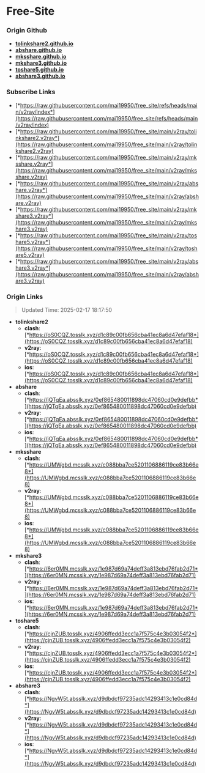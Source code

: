 # Free-Site

### Origin Github

- [**tolinkshare2.github.io**](https://github.com/tolinkshare2/tolinkshare2.github.io)
- [**abshare.github.io**](https://github.com/abshare/abshare.github.io)
- [**mksshare.github.io**](https://github.com/mksshare/mksshare.github.io)
- [**mkshare3.github.io**](https://github.com/mkshare3/mkshare3.github.io)
- [**toshare5.github.io**](https://github.com/toshare5/toshare5.github.io)
- [**abshare3.github.io**](https://github.com/abshare3/abshare3.github.io)

### Subscribe Links

- [*https://raw.githubusercontent.com/mai19950/free_site/refs/heads/main/v2ray/index*](https://raw.githubusercontent.com/mai19950/free_site/refs/heads/main/v2ray/index)
- [*https://raw.githubusercontent.com/mai19950/free_site/main/v2ray/tolinkshare2.v2ray*](https://raw.githubusercontent.com/mai19950/free_site/main/v2ray/tolinkshare2.v2ray)
- [*https://raw.githubusercontent.com/mai19950/free_site/main/v2ray/mksshare.v2ray*](https://raw.githubusercontent.com/mai19950/free_site/main/v2ray/mksshare.v2ray)
- [*https://raw.githubusercontent.com/mai19950/free_site/main/v2ray/abshare.v2ray*](https://raw.githubusercontent.com/mai19950/free_site/main/v2ray/abshare.v2ray)
- [*https://raw.githubusercontent.com/mai19950/free_site/main/v2ray/mkshare3.v2ray*](https://raw.githubusercontent.com/mai19950/free_site/main/v2ray/mkshare3.v2ray)
- [*https://raw.githubusercontent.com/mai19950/free_site/main/v2ray/toshare5.v2ray*](https://raw.githubusercontent.com/mai19950/free_site/main/v2ray/toshare5.v2ray)
- [*https://raw.githubusercontent.com/mai19950/free_site/main/v2ray/abshare3.v2ray*](https://raw.githubusercontent.com/mai19950/free_site/main/v2ray/abshare3.v2ray)

### Origin Links

> Updated Time: 2025-02-17 18:17:50

- **tolinkshare2**
  - **clash**: [*https://oS0CQZ.tosslk.xyz/d1c89c00fb656cba41ec8a6d47efaf18*](https://oS0CQZ.tosslk.xyz/d1c89c00fb656cba41ec8a6d47efaf18)
  - **v2ray**: [*https://oS0CQZ.tosslk.xyz/d1c89c00fb656cba41ec8a6d47efaf18*](https://oS0CQZ.tosslk.xyz/d1c89c00fb656cba41ec8a6d47efaf18)
  - **ios**: [*https://oS0CQZ.tosslk.xyz/d1c89c00fb656cba41ec8a6d47efaf18*](https://oS0CQZ.tosslk.xyz/d1c89c00fb656cba41ec8a6d47efaf18)
- **abshare**
  - **clash**: [*https://jQTqEa.absslk.xyz/0ef865480011898dc47060cd0e9defbb*](https://jQTqEa.absslk.xyz/0ef865480011898dc47060cd0e9defbb)
  - **v2ray**: [*https://jQTqEa.absslk.xyz/0ef865480011898dc47060cd0e9defbb*](https://jQTqEa.absslk.xyz/0ef865480011898dc47060cd0e9defbb)
  - **ios**: [*https://jQTqEa.absslk.xyz/0ef865480011898dc47060cd0e9defbb*](https://jQTqEa.absslk.xyz/0ef865480011898dc47060cd0e9defbb)
- **mksshare**
  - **clash**: [*https://UMWgbd.mcsslk.xyz/c088bba7ce5201106886119ce83b66e8*](https://UMWgbd.mcsslk.xyz/c088bba7ce5201106886119ce83b66e8)
  - **v2ray**: [*https://UMWgbd.mcsslk.xyz/c088bba7ce5201106886119ce83b66e8*](https://UMWgbd.mcsslk.xyz/c088bba7ce5201106886119ce83b66e8)
  - **ios**: [*https://UMWgbd.mcsslk.xyz/c088bba7ce5201106886119ce83b66e8*](https://UMWgbd.mcsslk.xyz/c088bba7ce5201106886119ce83b66e8)
- **mkshare3**
  - **clash**: [*https://6er0MN.mcsslk.xyz/1e987d69a74deff3a813ebd76fab2d71*](https://6er0MN.mcsslk.xyz/1e987d69a74deff3a813ebd76fab2d71)
  - **v2ray**: [*https://6er0MN.mcsslk.xyz/1e987d69a74deff3a813ebd76fab2d71*](https://6er0MN.mcsslk.xyz/1e987d69a74deff3a813ebd76fab2d71)
  - **ios**: [*https://6er0MN.mcsslk.xyz/1e987d69a74deff3a813ebd76fab2d71*](https://6er0MN.mcsslk.xyz/1e987d69a74deff3a813ebd76fab2d71)
- **toshare5**
  - **clash**: [*https://cjnZUB.tosslk.xyz/4906ffedd3ecc1a7f575c4e3b03054f2*](https://cjnZUB.tosslk.xyz/4906ffedd3ecc1a7f575c4e3b03054f2)
  - **v2ray**: [*https://cjnZUB.tosslk.xyz/4906ffedd3ecc1a7f575c4e3b03054f2*](https://cjnZUB.tosslk.xyz/4906ffedd3ecc1a7f575c4e3b03054f2)
  - **ios**: [*https://cjnZUB.tosslk.xyz/4906ffedd3ecc1a7f575c4e3b03054f2*](https://cjnZUB.tosslk.xyz/4906ffedd3ecc1a7f575c4e3b03054f2)
- **abshare3**
  - **clash**: [*https://NgvW5t.absslk.xyz/d9dbdcf97235adc14293413c1e0cd84d*](https://NgvW5t.absslk.xyz/d9dbdcf97235adc14293413c1e0cd84d)
  - **v2ray**: [*https://NgvW5t.absslk.xyz/d9dbdcf97235adc14293413c1e0cd84d*](https://NgvW5t.absslk.xyz/d9dbdcf97235adc14293413c1e0cd84d)
  - **ios**: [*https://NgvW5t.absslk.xyz/d9dbdcf97235adc14293413c1e0cd84d*](https://NgvW5t.absslk.xyz/d9dbdcf97235adc14293413c1e0cd84d)
